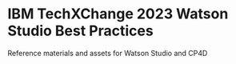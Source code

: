 # IBM TechXChange 2023 Watson Studio Best Practices

Reference materials and assets for Watson Studio and CP4D
